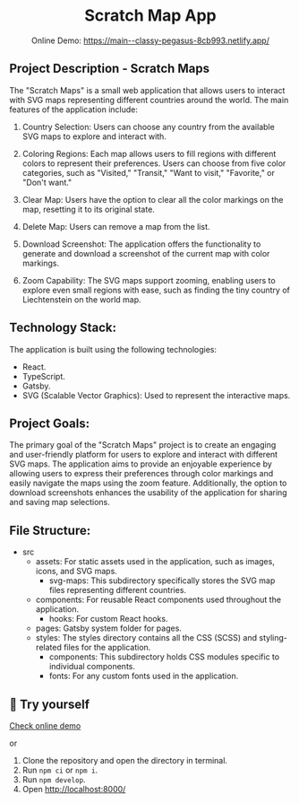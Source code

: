 <h1 align="center">
  Scratch Map App
</h1>

<p align="center">
  Online Demo: 
  <a href="https://main--classy-pegasus-8cb993.netlify.app/">
    https://main--classy-pegasus-8cb993.netlify.app/
  </a>
</p>

## Project Description - Scratch Maps

The "Scratch Maps" is a small web application that allows users to interact with SVG maps representing different countries around the world. The main features of the application include:

1.  Country Selection: Users can choose any country from the available SVG maps to explore and interact with.

2.  Coloring Regions: Each map allows users to fill regions with different colors to represent their preferences. Users can choose from five color categories, such as "Visited," "Transit," "Want to visit," "Favorite," or "Don't want."

3.  Clear Map: Users have the option to clear all the color markings on the map, resetting it to its original state.

4.  Delete Map: Users can remove a map from the list.

5.  Download Screenshot: The application offers the functionality to generate and download a screenshot of the current map with color markings.

6.  Zoom Capability: The SVG maps support zooming, enabling users to explore even small regions with ease, such as finding the tiny country of Liechtenstein on the world map.

## Technology Stack:

The application is built using the following technologies:

- React.
- TypeScript.
- Gatsby.
- SVG (Scalable Vector Graphics): Used to represent the interactive maps.

## Project Goals:

The primary goal of the "Scratch Maps" project is to create an engaging and user-friendly platform for users to explore and interact with different SVG maps. The application aims to provide an enjoyable experience by allowing users to express their preferences through color markings and easily navigate the maps using the zoom feature. Additionally, the option to download screenshots enhances the usability of the application for sharing and saving map selections.

## File Structure:

- src
  - assets: For static assets used in the application, such as images, icons, and SVG maps.
    - svg-maps: This subdirectory specifically stores the SVG map files representing different countries.
  - components: For reusable React components used throughout the application.
    - hooks: For custom React hooks.
  - pages: Gatsby system folder for pages.
  - styles: The styles directory contains all the CSS (SCSS) and styling-related files for the application.
    - components: This subdirectory holds CSS modules specific to individual components.
    - fonts: For any custom fonts used in the application.

## 🚀 Try yourself

<a href="https://main--classy-pegasus-8cb993.netlify.app/">
Check online demo
</a>

or
1. Clone the repository and open the directory in terminal.
2. Run `npm ci` or `npm i`.
3. Run `npm develop`.
4. Open <a href="http://localhost:8000/">http://localhost:8000/</a>
